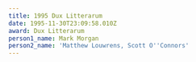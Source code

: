 ```yaml
---
title: 1995 Dux Litterarum
date: 1995-11-30T23:09:58.010Z
award: Dux Litterarum
person1_name: Mark Morgan
person2_name: 'Matthew Louwrens, Scott O''Connors'
---
```


